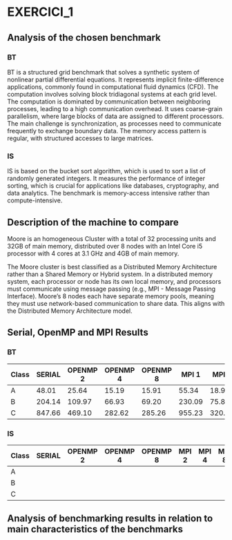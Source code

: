 # EXERCICI_1

## Analysis of the chosen benchmark

### BT
BT is a structured grid benchmark that solves a synthetic system of nonlinear partial differential equations.
It represents implicit finite-difference applications, commonly found in computational fluid dynamics (CFD).
The computation involves solving block tridiagonal systems at each grid level.
The computation is dominated by communication between neighboring processes, leading to a high communication overhead.
It uses coarse-grain parallelism, where large blocks of data are assigned to different processors.
The main challenge is synchronization, as processes need to communicate frequently to exchange boundary data.
The memory access pattern is regular, with structured accesses to large matrices.

### IS
IS is based on the bucket sort algorithm, which is used to sort a list of randomly generated integers.
It measures the performance of integer sorting, which is crucial for applications like databases, cryptography, and data analytics.
The benchmark is memory-access intensive rather than compute-intensive.

## Description of the machine to compare
Moore is an homogeneous Cluster with a total of 32 processing units and 32GB of main memory, distributed over 8 nodes with an Intel Core i5 processor with 4 cores at 3.1 GHz and 4GB of main memory.

The Moore cluster is best classified as a Distributed Memory Architecture rather than a Shared Memory or Hybrid system.
In a distributed memory system, each processor or node has its own local memory, and processors must communicate using message passing (e.g., MPI - Message Passing Interface).
Moore’s 8 nodes each have separate memory pools, meaning they must use network-based communication to share data.
This aligns with the Distributed Memory Architecture model.

## Serial, OpenMP and MPI Results

### BT
| Class | SERIAL | OPENMP 2 | OPENMP 4 | OPENMP 8 | MPI 1  | MPI 4  | MPI 9 | MPI 16 |
|-------|--------|----------|----------|----------|--------|--------|-------|--------|
| A     | 48.01  | 25.64    | 15.19    | 15.91    | 55.34  | 18.95  | ERROR | ERROR  |
| B     | 204.14 | 109.97   | 66.93    | 69.20    | 230.09 | 75.80  | ERROR | ERROR  |
| C     | 847.66 | 469.10   | 282.62   | 285.26   | 955.23 | 320.41 | ERROR | ERROR  |

### IS
| Class | SERIAL | OPENMP 2 | OPENMP 4 | OPENMP 8 | MPI 2  | MPI 4  | MPI 8 | MPI 16 | MPI 32 |
|-------|--------|----------|----------|----------|--------|--------|-------|--------|--------|
| A     |        |          |          |          |        |        |       |        |        |
| B     |        |          |          |          |        |        |       |        |        |
| C     |        |          |          |          |        |        |       |        |        |

## Analysis of benchmarking results in relation to main characteristics of the benchmarks
